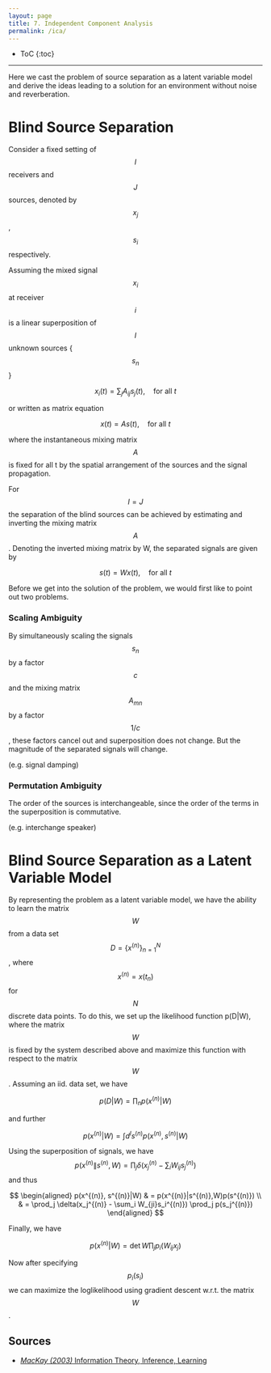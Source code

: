 ```yaml
---
layout: page
title: 7. Independent Component Analysis
permalink: /ica/
---
```

* ToC
{:toc}

---
Here we cast the problem of source separation as a latent variable model and derive the ideas leading to a solution for an environment without noise and reverberation.

# Blind Source Separation

Consider a fixed setting of $$I$$ receivers and $$J$$ sources, denoted by $$x_j$$, $$s_i$$ respectively.

Assuming the mixed signal $$x_i$$ at receiver $$i$$ is a linear superposition of $$I$$ unknown sources {$$s_n$$}

$$
    x_i(t) = \sum_j A_{ij} s_j(t),\quad \text{for all }t
$$

or written as matrix equation

$$
    x(t) = A s(t),\quad \text{for all }t
$$

where the instantaneous mixing matrix $$A$$ is fixed for all t by the spatial arrangement of the sources and the signal propagation.

For $$I=J$$ the separation of the blind sources can be achieved by estimating and inverting the mixing matrix $$A$$. Denoting the inverted mixing matrix by W, the separated signals are given by

$$
    s(t) = Wx(t),\quad \text{for all }t
$$

Before we get into the solution of the problem, we would first like to point out two problems.

### Scaling Ambiguity
By simultaneously scaling the signals $$s_n$$ by a factor $$c$$ and the mixing matrix $$A_{mn}$$ by a factor $$1/c$$, these factors cancel out and superposition does not change. But the magnitude of the separated signals will change.

(e.g. signal damping)

### Permutation Ambiguity
The order of the sources is interchangeable, since the order of the terms in the superposition is commutative. 

(e.g. interchange speaker)

# Blind Source Separation as a Latent Variable Model
By representing the problem as a latent variable model, we have the ability to learn the matrix $$W$$ from a data set $$D=\{x^{(n)}\}_{n=1}^N$$, where $$x^{(n)}=x(t_n)$$ for $$N$$ discrete data points.
To do this, we set up the likelihood function p(D|W), where the matrix $$W$$ is fixed by the system described above and maximize this function with respect to the matrix $$W$$. Assuming an iid. data set, we have

$$
    p(D|W) = \prod_n p(x^{(n)}|W)
$$

and further

$$
    p(x^{(n)}|W)  = \int d^I s^{(n)} p(x^{(n)}, s^{(n)}|W)
$$

Using the superposition of signals, we have $$p(x^{(n)}\|s^{(n)},W)=\prod_j \delta(x_j^{(n)} - \sum_i W_{ij}s_j^{(n)})$$ and thus

$$
\begin{aligned}
    p(x^{(n)}, s^{(n)}|W) & = p(x^{(n)}|s^{(n)},W)p(s^{(n)}) \\ & = \prod_j \delta(x_j^{(n)} - \sum_i W_{ji}s_i^{(n)}) \prod_j p(s_j^{(n)})
\end{aligned}
$$

Finally, we have

$$
    p(x^{(n)}|W) = \det W \prod_j p_i(W_{ij}x_j)
$$

Now after specifying $$p_i(s_i)$$ we can maximize the loglikelihood using gradient descent w.r.t. the matrix $$W$$.

## Sources

+ [*MacKay (2003)* Information Theory, Inference, Learning](http://www.inference.org.uk/mackay/itprnn/book.html)